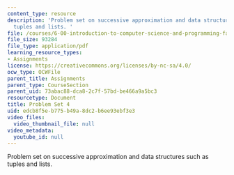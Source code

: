 ```yaml
---
content_type: resource
description: 'Problem set on successive approximation and data structures such as
  tuples and lists. '
file: /courses/6-00-introduction-to-computer-science-and-programming-fall-2008/edcb8f5eb775b49a8dc2b6ee93ebf3e3_pset4.pdf
file_size: 93284
file_type: application/pdf
learning_resource_types:
- Assignments
license: https://creativecommons.org/licenses/by-nc-sa/4.0/
ocw_type: OCWFile
parent_title: Assignments
parent_type: CourseSection
parent_uid: 73abac88-dca8-2c7f-57bd-be466a9a5bc3
resourcetype: Document
title: Problem Set 4
uid: edcb8f5e-b775-b49a-8dc2-b6ee93ebf3e3
video_files:
  video_thumbnail_file: null
video_metadata:
  youtube_id: null
---
```

Problem set on successive approximation and data structures such as tuples and lists. 